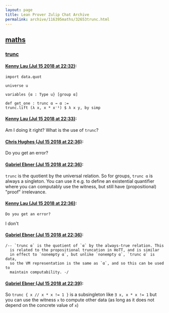 ```yaml
---
layout: page
title: Lean Prover Zulip Chat Archive 
permalink: archive/116395maths/32653trunc.html
---
```


## [maths](index.html)
### [trunc](32653trunc.html)

#### [Kenny Lau (Jul 15 2018 at 22:32)](https://leanprover.zulipchat.com/#narrow/stream/116395-maths/topic/trunc/near/129715831):
```lean
import data.quot

universe u

variables {α : Type u} [group α]

def get_one : trunc α → α :=
trunc.lift (λ x, x * x⁻¹) $ λ x y, by simp
```

#### [Kenny Lau (Jul 15 2018 at 22:33)](https://leanprover.zulipchat.com/#narrow/stream/116395-maths/topic/trunc/near/129715835):
Am I doing it right? What is the use of `trunc`?

#### [Chris Hughes (Jul 15 2018 at 22:36)](https://leanprover.zulipchat.com/#narrow/stream/116395-maths/topic/trunc/near/129715933):
Do you get an error?

#### [Gabriel Ebner (Jul 15 2018 at 22:36)](https://leanprover.zulipchat.com/#narrow/stream/116395-maths/topic/trunc/near/129715934):
`trunc` is the quotient by the universal relation.  So for groups, `trunc α` is always a singleton.  You can use it e.g. to define an existential quantifier where you can computably use the witness, but still have (propositional) "proof" irrelevance.

#### [Kenny Lau (Jul 15 2018 at 22:36)](https://leanprover.zulipchat.com/#narrow/stream/116395-maths/topic/trunc/near/129715935):
```quote
Do you get an error?
```
I don't

#### [Gabriel Ebner (Jul 15 2018 at 22:36)](https://leanprover.zulipchat.com/#narrow/stream/116395-maths/topic/trunc/near/129715936):
```lean
/-- `trunc α` is the quotient of `α` by the always-true relation. This
  is related to the propositional truncation in HoTT, and is similar
  in effect to `nonempty α`, but unlike `nonempty α`, `trunc α` is data,
  so the VM representation is the same as `α`, and so this can be used to
  maintain computability. -/
```

#### [Gabriel Ebner (Jul 15 2018 at 22:39)](https://leanprover.zulipchat.com/#narrow/stream/116395-maths/topic/trunc/near/129716004):
So `trunc { x // x * x != 1 }` is a subsingleton like `∃ x, x * x != 1` but you can use the witness `x` to compute other data (as long as it does not depend on the concrete value of `x`)

